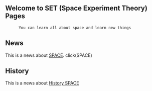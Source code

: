 ## Welcome to SET (Space Experiment Theory) Pages
          You can learn all about space and learn new things      


## News

This is a news about [SPACE](https://www.space.com).
             click(SPACE)


## History

This is a news about [History SPACE](http://www.unoosa.org/oosa/en/timeline/index.html)
